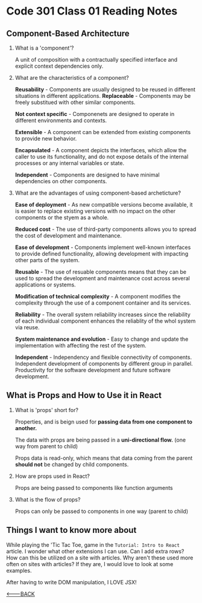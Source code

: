 # Code 301 Class 01 Reading Notes

## Component-Based Architecture

1. What is a 'component'?

   A unit of composition with a contractually specified interface and explicit context dependencies only.

2. What are the characteristics of a component?

   **Reusability** - Components are usually designed to be reused in different situations in different applications.
   **Replaceable** - Components may be freely substitued with other similar components.

   **Not context specific** - Componenets are designed to operate in different environments and contexts.
  
   **Extensible** - A component can be extended from existing components to provide new behavior.
  
   **Encapsulated** - A component depicts the interfaces, which allow the caller to use its functionality, and do not expose details of the internal processes or any internal variables or state.
  
   **Independent** - Components are designed to have minimal dependencies on other components.

3. What are the advantages of using component-based archeticture?

   **Ease of deployment** - As new compatible versions become available, it is easier to replace existing versions with no impact on the other components or the styem as a whole.

   **Reduced cost** - The use of third-party components allows you to spread the cost of development and maintenance.

   **Ease of development** - Components implement well-known interfaces to provide defined functionality, allowing development with impacting other parts of the system.

   **Reusable** - The use of resuable components means that they can be used to spread the development and maintenance cost across several applications or systems.

   **Modification of technical complexity** - A component modifies the complexity through the use of a component container and its services.

   **Reliability** - The overall system reliability increases since the reliability of each individual component enhances the reliablity of the whol system via reuse.

   **System maintenance and evolution** - Easy to change and update the implementation with affecting the rest of the system.

   **Independent** - Independency and flexible connectivity of components. Independent development of components by different group in parallel. Productivity for the software development and future software development.

## What is Props and How to Use it in React

1. What is 'props' short for?

   Properties, and is beign used for **passing data from one component to another.**

   The data with props are being passed in a **uni-directional flow.** (one way from parent to child)

   Props data is read-only, which means that data coming from the parent **should not** be changed by child components.

2. How are props used in React?

   Props are being passed to components like function arguments

3. What is the flow of props?

   Props can only be passed to components in one way (parent to child)

## Things I want to know more about

  While playing the 'Tic Tac Toe, game in the `Tutorial: Intro to React` article. I wonder what other extensions I can use. Can I add extra rows? How can this be utilized on a site with articles. Why aren't these used more often on sites with articles? If they are, I would love to look at some examples.

  After having to write DOM manipulation, I LOVE JSX!

[<---BACK](README.md)
